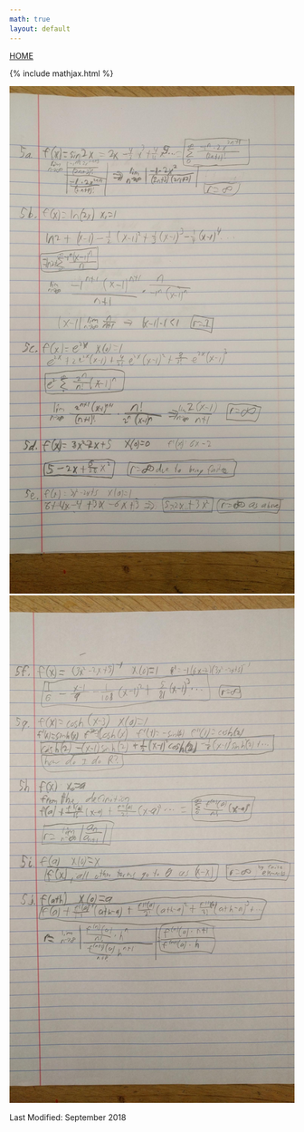 ```yaml
---
math: true
layout: default
---
```

<a href="https://ammonhepworth.github.io/MATH4610/index">HOME</a>

{% include mathjax.html %}

![](5p1.jpg)
![](5p2.jpg)

Last Modified: September 2018
